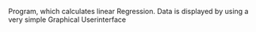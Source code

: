 Program, which calculates linear Regression. Data is displayed by using a very simple Graphical Userinterface 
